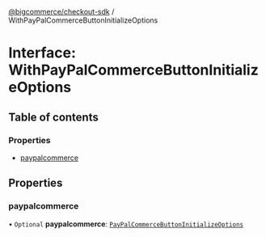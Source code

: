 [@bigcommerce/checkout-sdk](../README.md) / WithPayPalCommerceButtonInitializeOptions

# Interface: WithPayPalCommerceButtonInitializeOptions

## Table of contents

### Properties

- [paypalcommerce](WithPayPalCommerceButtonInitializeOptions.md#paypalcommerce)

## Properties

### paypalcommerce

• `Optional` **paypalcommerce**: [`PayPalCommerceButtonInitializeOptions`](PayPalCommerceButtonInitializeOptions.md)
